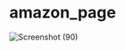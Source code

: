 # amazon_page

![Screenshot (90)](https://github.com/Parvin55/amazon_page/assets/125869190/118eac58-9cf8-482e-b308-863e0a4c208f)
